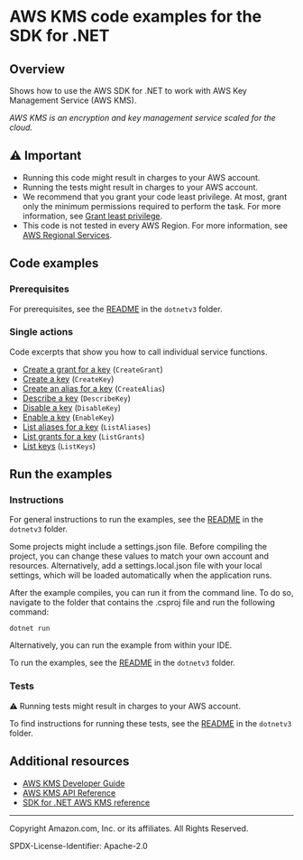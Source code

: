 <!--Generated by WRITEME on 2023-04-25 16:08:27.821993 (UTC)-->
# AWS KMS code examples for the SDK for .NET

## Overview

Shows how to use the AWS SDK for .NET to work with AWS Key Management Service (AWS KMS).

<!--custom.overview.start-->
<!--custom.overview.end-->

*AWS KMS is an encryption and key management service scaled for the cloud.*

## ⚠ Important

* Running this code might result in charges to your AWS account.
* Running the tests might result in charges to your AWS account.
* We recommend that you grant your code least privilege. At most, grant only the minimum permissions required to perform the task. For more information, see [Grant least privilege](https://docs.aws.amazon.com/IAM/latest/UserGuide/best-practices.html#grant-least-privilege).
* This code is not tested in every AWS Region. For more information, see [AWS Regional Services](https://aws.amazon.com/about-aws/global-infrastructure/regional-product-services).

<!--custom.important.start-->
<!--custom.important.end-->

## Code examples

### Prerequisites

For prerequisites, see the [README](../README.md#Prerequisites) in the `dotnetv3` folder.


<!--custom.prerequisites.start-->
<!--custom.prerequisites.end-->

### Single actions

Code excerpts that show you how to call individual service functions.

* [Create a grant for a key](CreateGrantExample/CreateGrant.cs#L18) (`CreateGrant`)
* [Create a key](CreateKeyExample/CreateKey.cs#L10) (`CreateKey`)
* [Create an alias for a key](CreateAliasExample/CreateAlias.cs#L10) (`CreateAlias`)
* [Describe a key](DescribeKeyExample/DescribeKey.cs#L12) (`DescribeKey`)
* [Disable a key](DisableKeyExample/DisableKey.cs#L11) (`DisableKey`)
* [Enable a key](EnableKeyExample/EnableKey.cs#L10) (`EnableKey`)
* [List aliases for a key](ListAliasesExample/ListAliases.cs#L13) (`ListAliases`)
* [List grants for a key](ListGrantsExample/ListGrants.cs#L11) (`ListGrants`)
* [List keys](ListKeysExample/ListKeys.cs#L12) (`ListKeys`)

## Run the examples

### Instructions


For general instructions to run the examples, see the [README](../README.md#building-and-running-the-code-examples) in the `dotnetv3` folder.

Some projects might include a settings.json file. Before compiling the project,
you can change these values to match your own account and resources. Alternatively, add a settings.local.json file with
your local settings, which will be loaded automatically when the application runs.

After the example compiles, you can run it from the command line. To do so, navigate to
the folder that contains the .csproj file and run the following command:

```
dotnet run
```
Alternatively, you can run the example from within your IDE.


<!--custom.instructions.start-->
To run the examples, see the [README](../README.md#building-and-running-the-code-examples) in the `dotnetv3` folder.
<!--custom.instructions.end-->



### Tests

⚠ Running tests might result in charges to your AWS account.


To find instructions for running these tests, see the [README](../README.md#Tests)
in the `dotnetv3` folder.



<!--custom.tests.start-->
<!--custom.tests.end-->

## Additional resources

* [AWS KMS Developer Guide](https://docs.aws.amazon.com/kms/latest/developerguide/overview.html)
* [AWS KMS API Reference](https://docs.aws.amazon.com/kms/latest/APIReference/Welcome.html)
* [SDK for .NET AWS KMS reference](https://docs.aws.amazon.com/sdkfornet/v3/apidocs/items/KeyManagementService/NKeyManagementService.html)

<!--custom.resources.start-->
<!--custom.resources.end-->

---

Copyright Amazon.com, Inc. or its affiliates. All Rights Reserved.

SPDX-License-Identifier: Apache-2.0